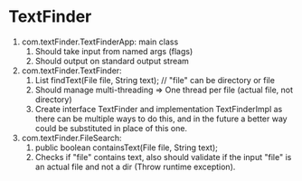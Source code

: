 # TextFinder

1. com.textFinder.TextFinderApp: main class
    1. Should take input from named args (flags)
    2. Should output on standard output stream
2. com.textFinder.TextFinder:
    1. List<File> findText(File file, String text); // "file" can be directory or file
    2. Should manage multi-threading => One thread per file (actual file, not directory)
    3. Create interface TextFinder and implementation TextFinderImpl as there can be multiple ways to do this, and in the future a better way could be substituted in place of this one.
3. com.textFinder.FileSearch:
    1. public boolean containsText(File file, String text);
    2. Checks if "file" contains text, also should validate if the input "file" is an actual file and not a dir (Throw runtime exception).
